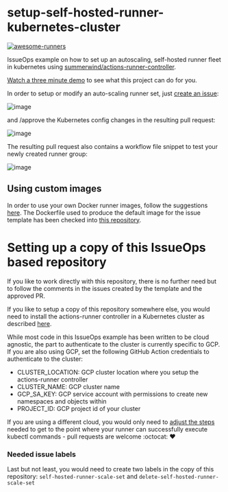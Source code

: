 # setup-self-hosted-runner-kubernetes-cluster

[![awesome-runners](https://img.shields.io/badge/listed%20on-awesome--runners-blue.svg)](https://github.com/jonico/awesome-runners)

IssueOps example on how to set up an autoscaling, self-hosted runner fleet in kubernetes using [summerwind/actions-runner-controller](https://github.com/summerwind/actions-runner-controller).

[Watch a three minute demo](http://www.youtube.com/watch?v=ktWHgfMvS7M) to see what this project can do for you.


In order to setup or modify an auto-scaling runner set, just [create an issue](https://octodemo.com/baseline/setup-self-hosted-runner-kubernetes-cluster/issues/new/choose):

![image](https://user-images.githubusercontent.com/1872314/107054578-9d9b6f00-67d0-11eb-88ed-fe836c687b31.png)

and /approve the Kubernetes config changes in the resulting pull request:

![image](https://media.octodemo.com/user/306/files/3422ae80-60b4-11eb-8ffe-432a79f46f9c)

The resulting pull request also contains a workflow file snippet to test your newly created runner group:

![image](https://media.octodemo.com/user/306/files/f2e5cb00-60c2-11eb-8207-3c25ed268bfc)

## Using custom images

In order to use your own Docker runner images, follow the suggestions [here](https://github.com/summerwind/actions-runner-controller#software-installed-in-the-runner-image).
The Dockerfile used to produce the default image for the issue template has been checked into [this repository](runner/Dockerfile).

# Setting up a copy of this IssueOps based repository

If you like to work directly with this repository, there is no further need but to follow the comments in the issues created by the template and the approved PR.

If you like to setup a copy of this repository somewhere else, you would need to install the actions-runner controller in a Kubernetes cluster as described [here](https://github.com/summerwind/actions-runner-controller#installation).

While most code in this IssueOps example has been written to be cloud agnostic, the part to authenticate to the cluster is currently specific to GCP. If you are also using GCP, set the following GitHub Action credentials to authenticate to the cluster:

* CLUSTER_LOCATION: GCP cluster location where you setup the actions-runner controller
* CLUSTER_NAME: GCP cluster name
* GCP_SA_KEY: GCP service account with permissions to create new namespaces and objects within
* PROJECT_ID: GCP project id of your cluster

If you are using a different cloud, you would only need to [adjust the steps](.github/workflows/approve-self-hosted-runner-create-edit.yaml) needed to get to the point where your runner can successfully execute kubectl commands - pull requests are welcome :octocat: :heart:

### Needed issue labels

Last but not least, you would need to create two labels in the copy of this repository: `self-hosted-runner-scale-set` and `delete-self-hosted-runner-scale-set`

